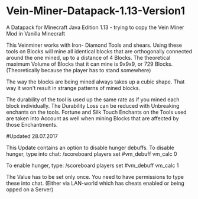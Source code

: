 # Vein-Miner-Datapack-1.13-Version1
A Datapack for Minecraft Java Edition 1.13 - trying to copy the Vein Miner Mod in Vanilla Minecraft

This Veinminer works with Iron- Diamond Tools and shears. 
Using these tools on Blocks will mine all identical blocks that are orthogonally connected around the one mined, up to a distance of 4 Blocks.
The theoretical maximum Volume of Blocks that it can mine is 9x9x9, or 729 Blocks. (Theoretically because the player has to stand somewhere)

The way the blocks are being mined always takes up a cubic shape. That way it won't result in strange patterns of mined blocks. 

The durability of the tool is used up the same rate as if you mined each block individually. The Durability Loss can be reduced with Unbreaking enchants on the tools.
Fortune and Silk Touch Enchants on the Tools used are taken into Account as well when mining Blocks that are affected by those Enchantments.

#Updated 28.07.2017

This Update contains an option to disable hunger debuffs. To disable hunger, type into chat: 
/scoreboard players set #vm_debuff vm_calc 0

To enable hunger, type: 
/scoreboard players set #vm_debuff vm_calc 1

The Value has to be set only once. You need to have permissions to type these into chat. (Either via LAN-world which has cheats enabled or being opped on a Server)
